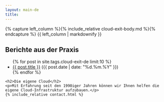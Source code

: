 ```yaml
---
layout: main-de
title:
---
```

<div class="two-columns">
  <div>
    {% capture left_column %}{% include_relative cloud-exit-body.md %}{% endcapture %}
    {{ left_column | markdownify }}
  </div>
  <div class="sidebar reference-projects">
    <h2>Berichte aus der Praxis</h2>
    <ul class="posts">
      {% for post in site.tags.cloud-exit-de limit:10 %}
      <li><a href="{{ post.url }}">{{ post.title }}</a> ({{ post.date | date: "%d.%m.%Y" }})</li>
      {% endfor %}
    </ul>

    <h2>Die eigene Cloud</h2>
    <p>Mit Erfahrung seit den 1990iger Jahren können wir Ihnen helfen die eigene Cloud-Infrastruktur aufzubauen.</p>
    {% include_relative contact.html %}
  </div>
</div>

